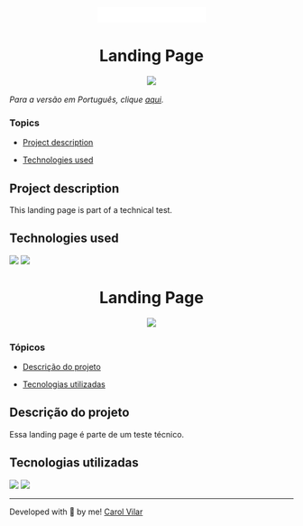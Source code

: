 <p align='center'> <img src="./src/img/logos/1.png" alt="image of logo"> </p>

<h1 align='center'>Landing Page</h1>

<div align='center'>
	<img src="http://img.shields.io/static/v1?label=STATUS&message=DEVELOPING&color=yellow&style=for-the-badge"/>
</div>


_Para a versão em Português, clique [aqui](#portuguese)._


### Topics

- [Project description](#project-description)

- [Technologies used](#technologies-used)

<!-- - [What I learned](#what-I-learned)

- [Access the Project](#access-the-project) -->


## Project description

<p align="justify">
This landing page is part of a technical test. 
</p>

## Technologies used

<div>
  <img src="https://img.shields.io/badge/HTML5-E34F26?style=for-the-badge&logo=html5&logoColor=white">
  <img src="https://img.shields.io/badge/CSS3-1572B6?style=for-the-badge&logo=css3&logoColor=white">
</div>

<!-- ## What I learned

- How to create CSS animations using keyframes;


## Access the Project

You can [access the project here](https://bo83dev.github.io/alura-plus) 

Mobile

<img src=".gif" alt="">

Tablet 

<img src=".gif" alt="">

Desktop 

<img src=".gif" alt=""> -->


<div id="portuguese">


<h1 align='center'>Landing Page</h1>


<div align='center'>
	<img src="http://img.shields.io/static/v1?label=STATUS&message=DEVELOPING&color=yellow&style=for-the-badge"/>
</div>


### Tópicos 

- [Descrição do projeto](#descrição-do-projeto)

- [Tecnologias utilizadas](#tecnologias-utilizadas)

<!-- - [O que aprendi](#o-que-aprendi)

- [Acesse o projeto](#acesse-o-projeto) -->


## Descrição do projeto 

<p align="justify">
Essa landing page é parte de um teste técnico. 
</p>


## Tecnologias utilizadas

<div>
  <img src="https://img.shields.io/badge/HTML5-E34F26?style=for-the-badge&logo=html5&logoColor=white">
  <img src="https://img.shields.io/badge/CSS3-1572B6?style=for-the-badge&logo=css3&logoColor=white">
</div>

<!-- ## O que aprendi

- Como criar animações com CSS utilizando o keyframes; -->

<!-- ## Acesse o projeto

Você pode [acessar o projeto aqui](https://bo83dev.github.io/testimonials-project/) 

Mobile

<img src=".gif" alt="">

Tablet 

<img src=".gif" alt="">

Desktop 

<img src=".gif" alt=""> -->


<hr>

Developed with 🧡 by me!  [Carol Vilar](https://www.linkedin.com/in/carolinebarbosavilar/)
